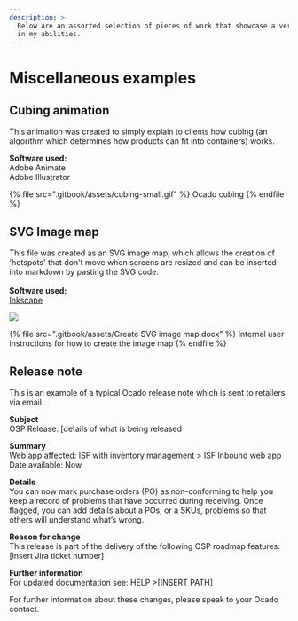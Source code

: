 ```yaml
---
description: >-
  Below are an assorted selection of pieces of work that showcase a versatility
  in my abilities.
---
```


# Miscellaneous examples

## Cubing animation

This animation was created to simply explain to clients how cubing (an algorithm which determines how products can fit into containers) works.&#x20;

**Software used:**\
Adobe Animate \
Adobe Illustrator



{% file src=".gitbook/assets/cubing-small.gif" %}
Ocado cubing
{% endfile %}



## SVG Image map

This file was created as an SVG image map, which allows the creation of 'hotspots' that don't move when screens are resized and can be inserted into markdown by pasting the SVG code.\
\
**Software used:**\
[Inkscape](https://inkscape.org/)

![](.gitbook/assets/isf-flow\_Inbound.png)&#x20;



{% file src=".gitbook/assets/Create SVG image map.docx" %}
Internal user instructions for how to create the image map
{% endfile %}

## Release note

This is an example of a typical Ocado release note which is sent to retailers via email.

**Subject** \
OSP Release: \[details of what is being released

**Summary** \
Web app affected: ISF with inventory management > ISF Inbound web app Date available: Now

**Details** \
You can now mark purchase orders (PO) as non-conforming to help you keep a record of problems that have occurred during receiving. Once flagged, you can add details about a POs, or a SKUs, problems so that others will understand what’s wrong.

**Reason for change** \
This release is part of the delivery of the following OSP roadmap features: \[insert Jira ticket number]

**Further information**\
For updated documentation see: HELP >\[INSERT PATH]

For further information about these changes, please speak to your Ocado contact.
